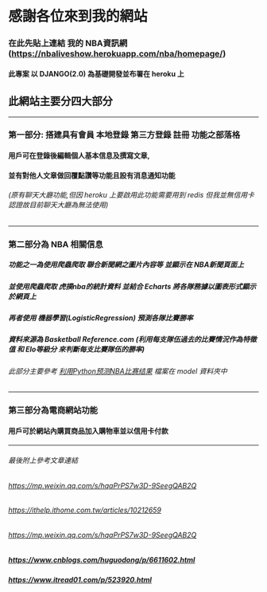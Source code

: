 # 感謝各位來到我的網站
### 在此先貼上連結 我的 NBA資訊網(https://nbaliveshow.herokuapp.com/nba/homepage/)
#### 此專案 以 DJANGO(2.0) 為基礎開發並布署在 heroku 上

## 此網站主要分四大部分
_________________________________________________________________________________________________________________________

### 第一部分: 搭建具有會員 本地登錄 第三方登錄 註冊 功能之部落格
#### 用戶可在登錄後編輯個人基本信息及撰寫文章,
#### 並有對他人文章做回覆點讚等功能且設有消息通知功能
###### (原有聊天大廳功能,但因 heroku 上要啟用此功能需要用到 redis 但我並無信用卡認證故目前聊天大廳為無法使用)

__________________________________________________________________________________________________________________________

### 第二部分為 NBA 相關信息
##### 功能之一為使用爬蟲爬取 聯合新聞網之圖片內容等 並顯示在 NBA新聞頁面上
##### 並使用爬蟲爬取 虎撲nba的統計資料 並結合 Echarts 將各隊務據以圖表形式顯示於網頁上
##### 再者使用 機器學習(LogisticRegression) 預測各隊比賽勝率
##### 資料來源為 Basketball Reference.com (利用每支隊伍過去的比賽情況作為特徵值 和 Elo等級分 來判斷每支比賽隊伍的勝率)
###### 此部分主要參考 [利用Python预测NBA比赛结果](https://blog.csdn.net/MOY37RQW1JarN33BgZk/article/details/80602924) 檔案在 model 資料夾中

__________________________________________________________________________________________________________________________

### 第三部分為電商網站功能
#### 用戶可於網站內購買商品加入購物車並以信用卡付款

__________________________________________________________________________________________________________________________

###### 最後附上參考文章連結
###### https://mp.weixin.qq.com/s/hqaPrPS7w3D-9SeegQAB2Q
###### https://ithelp.ithome.com.tw/articles/10212659
###### https://mp.weixin.qq.com/s/hqaPrPS7w3D-9SeegQAB2Q
##### https://www.cnblogs.com/huguodong/p/6611602.html
##### https://www.itread01.com/p/523920.html


